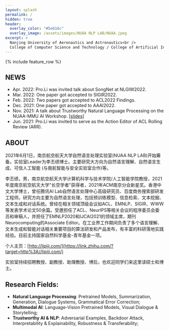 ```yaml
---
layout: splash
permalink: /
hidden: true
header:
  overlay_color: "#5e616c"
  overlay_image: /assets/images/NUAA NLP LAB/NUAA.jpeg
excerpt: >
  Nanjing University of Aeronautics and Astronautics<br />
  College of Computer Science and Technology / College of Artificial Intelligence <br />
---
```


{% include feature_row %}





## NEWS

- Apr. 2022: Pro.Li was invited talk about SongNet at NLGIW2022.
- Mar. 2022: One paper got accepted to SIGIR2022.
- Feb. 2022: Two papers got accepted to ACL2022 Findings.
- Dec. 2021: One paper got accepted to AAAI2022.
- Nov. 2021: A talk about Trustworthy Natural Language Processing on the NUAA-MMU AI Workshop. [[slides](http://lipiji.com/slides/TrustNLP.pdf)]
- Jun. 2021: Pro.Li was invited to serve as the Action Editor of ACL Rolling Review (ARR).

## ABOUT

2021年6月1日，南京航空航天大学自然语言处理实验室(NUAA NLP LAB)开始筹备。实验室Leader为李丕绩博士。主要研究大方向为自然语言理解、自然语言生成、可信人工智能 (与南航智能与安全实验室合作)等。

李丕绩，男，南京航空航天大学计算机科学与技术学院/人工智能学院教授，2021年度南京航空航天大学"长空学者"获得者，2021年ACM南京分会新星奖。香港中文大学博士，曾任腾讯AI Lab自然语言处理中心高级研究员、百度商务搜索部研发工程师。研究方向主要为自然语言处理，包括预训练模型、信息检索、文本挖掘、文本生成和对话系统。曾经在相关领域顶级会议如ACL、EMNLP、SIGIR、WWW等发表学术论文50余篇。受邀担任了ACL、NeurIPS等相关会议的程序委员会委员和审稿人，并担任了EMNLP2020和IJCAI2021的领域主席，期刊Neurocomputing的Associate Editor。在工业界工作期间负责了多个语言理解、文本生成和智能对话相关重要项目的算法研发和产品发布，有丰富的科研落地实践经验。目前主持国家自然科学基金-青年基金一项。

个人主页：[http://lipiji.com/](https://link.zhihu.com/?target=http%3A//lipiji.com/)

实验室持续招聘教授、副教授、助理教授、博后，也欢迎同学们来这里读硕士和博士。

## Research Fields:

- **Natural Language Processing**: Pretrained Models, Summarization, Generation, Dialogue Systems, Grammatical Error Correction;
- **Multimodal AI**: Language-Vision Pretrained Models, Visual Dialogue & Storytelling;
- **Trustworthy AI & NLP**: Adversarial Examples, Backdoor Attack, Interpretability & Explainability, Robustness & Transferability;
